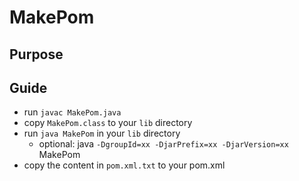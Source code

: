 # MakePom

## Purpose

## Guide
* run `javac MakePom.java`
* copy `MakePom.class` to your `lib` directory
* run `java MakePom` in your `lib` directory
  * optional: java `-DgroupId=xx -DjarPrefix=xx -DjarVersion=xx` MakePom
* copy the content in `pom.xml.txt` to your pom.xml
